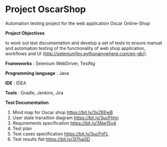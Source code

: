 # Project OscarShop

Automation testing project for the web application Oscar Online-Shop 


**Project Objectives**

to work out test documentation and develop a set of tests to ensure manual and automation testing of the functionality of web shop application, workflows and  UI (http://selenium1py.pythonanywhere.com/en-gb/).



**Frameworks** :  Selenium WebDriver, TestNg

**Programming language** :  Java

**IDE** :  IDEA

**Tools** : Gradle, Jenkins, Jira



**Test Documentation**

1) Mind map for Oscar shop https://bit.ly/3xZ6EwB
2) User state transition diagram https://bit.ly/3ucFhhn
3) Requirements specification https://bit.ly/3Nw15v4
4) Test plan 
5) Test cases specification https://bit.ly/3ucFnFL
6) Test results flat https://bit.ly/3I7haGD


